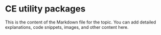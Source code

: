 # CE utility packages

This is the content of the Markdown file for the topic.
You can add detailed explanations, code snippets, images, and other content here.
